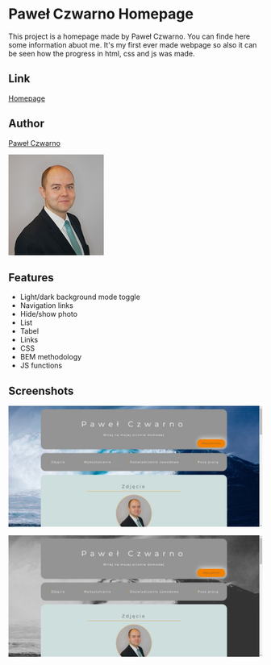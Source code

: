# Paweł Czwarno Homepage

This project is a homepage made by Paweł Czwarno. You can finde here some information abuot me. It's my first ever made webpage so also it can be seen how the progress in html, css and js was made.

## Link

[Homepage](https://pawel-czwarno.github.io/homepage/)

## Author

[Paweł Czwarno](https://github.com/Pawel-Czwarno)

![Paweł Czwarno](https://github.com/Pawel-Czwarno/homepage/blob/main/images/PC.jpg?raw=true)




## Features

- Light/dark background mode toggle
- Navigation links
- Hide/show photo
- List
- Tabel
- Links
- CSS
- BEM methodology
- JS functions


## Screenshots

![Homepage screenshot_1](https://github.com/Pawel-Czwarno/homepage/blob/main/images/Screenshot_1.jpg?raw=true)

![Homepage screenshot_2](https://github.com/Pawel-Czwarno/homepage/blob/main/images/Screenshot_2.jpg?raw=true)

